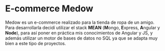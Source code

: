 # E-commerce Medow

Medow es un e-commerce realizado para la tienda de ropa de un amigo. Para desarrollarla decidí utilizar el stack **MEAN** (**M**ongo, **E**xpress, **A**ngular y **Node**), para así poner en práctica mis conocimientos de Angular y JS, y además utilizar un motor de bases de datos no SQL ya que se adapta muy bien a este tipo de proyectos.